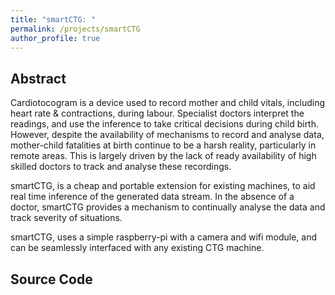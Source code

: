 ```yaml
---
title: "smartCTG: "
permalink: /projects/smartCTG
author_profile: true
---
```


## Abstract

Cardiotocogram is a device used to record mother and child vitals, including heart rate & contractions, during labour. Specialist doctors interpret the readings, and use the inference to take critical decisions during child birth. However, despite the availability of mechanisms to record and analyse data, mother-child fatalities at birth continue to be a harsh reality, particularly in remote areas. This is largely driven by the lack of ready availability of high skilled doctors to track and analyse these recordings.<br>

smartCTG, is a cheap and portable extension for existing machines, to aid real time inference of the generated data stream. In the absence of a doctor, smartCTG provides a mechanism to continually analyse the data and track severity of situations.<br>

smartCTG, uses a simple raspberry-pi with a camera and wifi module, and can be seamlessly interfaced with any existing CTG machine.

## Source Code
